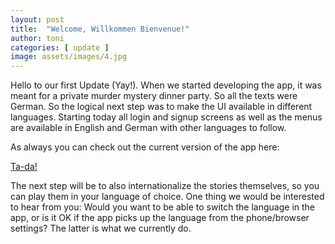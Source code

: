```yaml
---
layout: post
title:  "Welcome, Willkommen Bienvenue!"
author: toni
categories: [ update ]
image: assets/images/4.jpg
---
```

Hello to our first Update (Yay!). When we started developing the app, it was meant for a private murder mystery dinner party. So all the texts were German. So the logical next step was to make the UI available in different languages. Starting today all login and signup screens as well as the menus are available in English and German with other languages to follow. 

As always you can check out the current version of the app here:


[Ta-da!](/preview/)

The next step will be to also internationalize the stories themselves, so you can play them in your language of choice. One thing we would be interested to hear from you: Would you want to be able to switch the language in the app, or is it OK if the app picks up the language from the phone/browser settings? The latter is what we currently do.